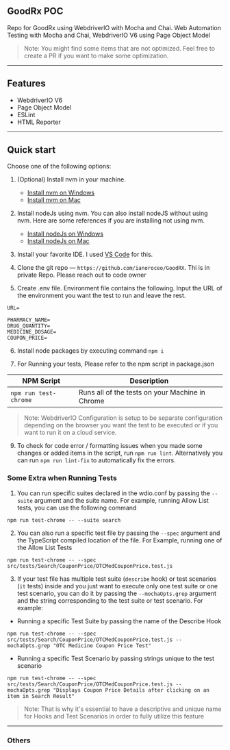 ## GoodRx POC

Repo for GoodRx using WebdriverIO with Mocha and Chai.
Web Automation Testing with Mocha and Chai, WebdriverIO V6 using Page Object Model

> Note: You might find some items that are not optimized. Feel free to create a PR if you want to make some optimization.

***

## Features

- WebdriverIO V6
- Page Object Model
- ESLint
- HTML Reporter

***

## Quick start

Choose one of the following options:

1. (Optional) Install nvm in your machine.
    - [Install nvm on Windows](https://codeburst.io/nvm-for-windows-how-to-install-and-use-13b7a4209791)
    - [Install nvm on Mac](https://nodesource.com/blog/installing-node-js-tutorial-using-nvm-on-mac-os-x-and-ubuntu/)

2. Install nodeJs using nvm. You can also install nodeJS without using nvm. Here are some references if you are installing not using nvm.
    - [Install nodeJs on Windows](https://phoenixnap.com/kb/install-node-js-npm-on-windows)
    - [Install nodeJs on Mac](https://www.webucator.com/how-to/how-install-nodejs-on-mac.cfm)

3. Install your favorite IDE. I used [VS Code](https://code.visualstudio.com/download) for this.

4. Clone the git repo — `https://github.com/ianoroceo/GoodRX`. Thi is in private Repo. Please reach out to code owner

5. Create .env file. Environment file contains the following. Input the URL of the environment you want the test to run and leave the rest.

```console
URL=

PHARMACY_NAME=
DRUG_QUANTITY=
MEDICINE_DOSAGE=
COUPON_PRICE=
```

6. Install node packages by executing command `npm i`

8. For Running your tests, Please refer to the npm script in package.json

| NPM Script  | Description       |
|-------------|-------------------|
| `npm run test-chrome` | Runs all of the tests on your Machine in Chrome |

> Note: WebdriverIO Configuration is setup to be separate configuration depending on the browser you want the test to be executed or if you want to run it on a cloud service.

9. To check for code error / formatting issues when you made some changes or added items in the script, run `npm run lint`. Alternatively you can run `npm run lint-fix` to automatically fix the errors.

### Some Extra when Running Tests

1. You can run specific suites declared in the wdio.conf by passing the `--suite` argument and the suite name. For example, running Allow List tests, you can use the following command

``` console
npm run test-chrome -- --suite search
```

2. You can also run a specific test file by passing the `--spec` argument and the TypeScript compiled location of the file. For Example, running one of the Allow List Tests

``` console
npm run test-chrome -- --spec src/tests/Search/CouponPrice/OTCMedCouponPrice.test.js
```

3. If your test file has multiple test suite (`describe` hook) or test scenarios (`it` tests) inside and you just want to execute only one test suite or one test scenario, you can do it by passing the `--mochaOpts.grep` argument and the string corresponding to the test suite or test scenario. For example:

- Running a specific Test Suite by passing the name of the Describe Hook

```console
npm run test-chrome -- --spec src/tests/Search/CouponPrice/OTCMedCouponPrice.test.js --mochaOpts.grep "OTC Medicine Coupon Price Test"
```

- Running a specific Test Scenario by passing strings unique to the test scenario

```console
npm run test-chrome -- --spec src/tests/Search/CouponPrice/OTCMedCouponPrice.test.js --mochaOpts.grep "Displays Coupon Price Details after clicking on an item in Search Result"

```

> Note: That is why it's essential to have a descriptive and unique name for Hooks and Test Scenarios in order to fully utilize this feature

***

### Others
